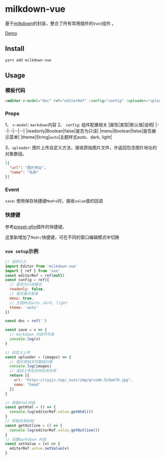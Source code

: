 # milkdown-vue

基于[milkdown](https://github.com/Saul-Mirone/milkdown)的封装，整合了所有常用插件的`Vue3`组件 。

[Demo](https://cyyjs.github.io/milkdown-vue)

## Install

```bash
yarn add milkdown-vue
```

## Usage

### 模板代码

``` html
<editor v-model="doc" ref="editorRef" :config="config" :uploader="uploader" @save="save" />
```

### Props

1、 `v-model`: `markdown`内容
2、 `config`: 组件配置相关
|属性|类型|默认值|说明|
|--|--|--|--|
|readonly|Boolean|false|是否为只读|
|menu|Boolean|false|是否展示菜单|
|theme|String|`auto`|主题样式auto、dark, light|

3、`uploader`: 图片上传自定义方法，接收原始图片文件，许返回包含图片地址的对象数组。

```json
[{
  "url": "图片地址",
  "name": "名称"
}]
```

### Event

`save`: 使用保存快捷键`Mod+s`时，接收`value`值的回调

### 快捷键

参考[preset-gfm](https://milkdown.dev/preset-gfm)插件的快捷键。

这里新增加了`Mod+/`快捷键，可在不同的窗口编辑模式中切换


### `vue setup`示例

``` js
// 组件引入
import Editor from 'milkdown-vue'
import { ref } from 'vue'
const editorRef = ref(null)
const config = ref({
  // 是否为只读模式
  readonly: false,
  // 是否展示菜单
  menu: true,
  // 主题样式auto、dark, light
  theme: 'auto'
})

const doc = ref('')

const save = v => {
  // markdown 内容字符串
  console.log(v)
}

// 自定义上传
const uploader = (images) => {
  // 图片原始文件数组对象
  console.log(images)
  // 返回上传后的地址和名称
  return [{
    url: "https://cyyjs.top/_nuxt/img/qrcode.5c9aef0.jpg",
    name: "head"
  }]
}

// 获取html内容
const getHtml = () => {
  console.log(editorRef.value.getHtml())
}
// 获取目录结构
const getOutline = () => {
  console.log(editorRef.value.getOutline())
}
// 设置markdown 内容
const setValue = (v) => {
  editorRef.value.setValue(v)
}
```
